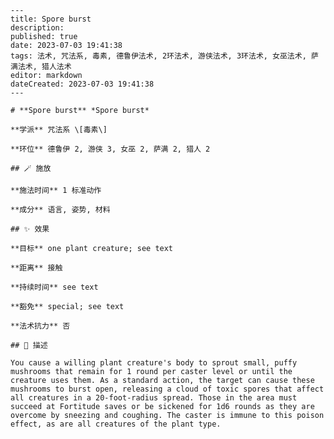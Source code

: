 
    ---
    title: Spore burst
    description: 
    published: true
    date: 2023-07-03 19:41:38
    tags: 法术, 咒法系, 毒素, 德鲁伊法术, 2环法术, 游侠法术, 3环法术, 女巫法术, 萨满法术, 猎人法术
    editor: markdown
    dateCreated: 2023-07-03 19:41:38
    ---

    # **Spore burst** *Spore burst*

    **学派** 咒法系 \[毒素\] 

    **环位** 德鲁伊 2, 游侠 3, 女巫 2, 萨满 2, 猎人 2

    ## 🪄 施放

    **施法时间** 1 标准动作

    **成分** 语言, 姿势, 材料

    ## ✨ 效果 

    **目标** one plant creature; see text 

    **距离** 接触  

    **持续时间** see text 

    **豁免** special; see text

    **法术抗力** 否

    ## 📖 描述

    You cause a willing plant creature's body to sprout small, puffy mushrooms that remain for 1 round per caster level or until the creature uses them. As a standard action, the target can cause these mushrooms to burst open, releasing a cloud of toxic spores that affect all creatures in a 20-foot-radius spread. Those in the area must succeed at Fortitude saves or be sickened for 1d6 rounds as they are overcome by sneezing and coughing. The caster is immune to this poison effect, as are all creatures of the plant type.
    